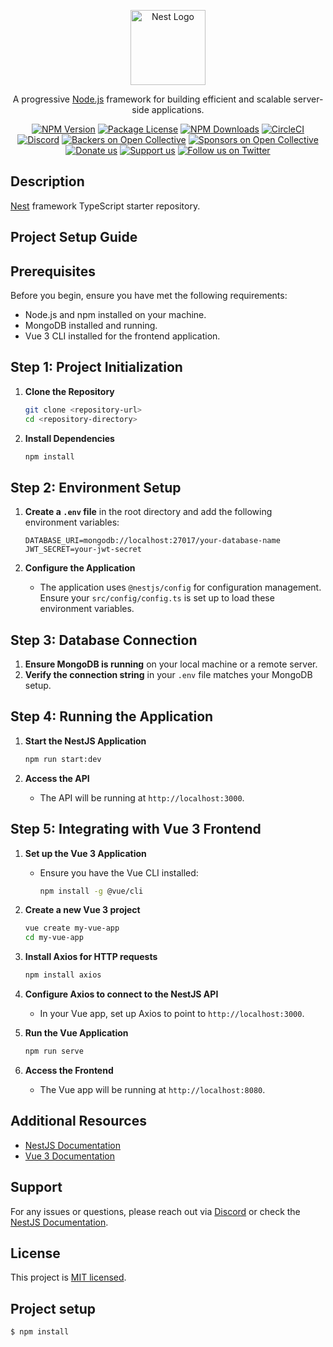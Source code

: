<p align="center">
  <a href="http://nestjs.com/" target="blank"><img src="https://nestjs.com/img/logo-small.svg" width="120" alt="Nest Logo" /></a>
</p>

[circleci-image]: https://img.shields.io/circleci/build/github/nestjs/nest/master?token=abc123def456
[circleci-url]: https://circleci.com/gh/nestjs/nest

  <p align="center">A progressive <a href="http://nodejs.org" target="_blank">Node.js</a> framework for building efficient and scalable server-side applications.</p>
    <p align="center">
<a href="https://www.npmjs.com/~nestjscore" target="_blank"><img src="https://img.shields.io/npm/v/@nestjs/core.svg" alt="NPM Version" /></a>
<a href="https://www.npmjs.com/~nestjscore" target="_blank"><img src="https://img.shields.io/npm/l/@nestjs/core.svg" alt="Package License" /></a>
<a href="https://www.npmjs.com/~nestjscore" target="_blank"><img src="https://img.shields.io/npm/dm/@nestjs/common.svg" alt="NPM Downloads" /></a>
<a href="https://circleci.com/gh/nestjs/nest" target="_blank"><img src="https://img.shields.io/circleci/build/github/nestjs/nest/master" alt="CircleCI" /></a>
<a href="https://discord.gg/G7Qnnhy" target="_blank"><img src="https://img.shields.io/badge/discord-online-brightgreen.svg" alt="Discord"/></a>
<a href="https://opencollective.com/nest#backer" target="_blank"><img src="https://opencollective.com/nest/backers/badge.svg" alt="Backers on Open Collective" /></a>
<a href="https://opencollective.com/nest#sponsor" target="_blank"><img src="https://opencollective.com/nest/sponsors/badge.svg" alt="Sponsors on Open Collective" /></a>
  <a href="https://paypal.me/kamilmysliwiec" target="_blank"><img src="https://img.shields.io/badge/Donate-PayPal-ff3f59.svg" alt="Donate us"/></a>
    <a href="https://opencollective.com/nest#sponsor"  target="_blank"><img src="https://img.shields.io/badge/Support%20us-Open%20Collective-41B883.svg" alt="Support us"></a>
  <a href="https://twitter.com/nestframework" target="_blank"><img src="https://img.shields.io/twitter/follow/nestframework.svg?style=social&label=Follow" alt="Follow us on Twitter"></a>
</p>
  <!--[![Backers on Open Collective](https://opencollective.com/nest/backers/badge.svg)](https://opencollective.com/nest#backer)
  [![Sponsors on Open Collective](https://opencollective.com/nest/sponsors/badge.svg)](https://opencollective.com/nest#sponsor)-->

## Description

[Nest](https://github.com/nestjs/nest) framework TypeScript starter repository.

## Project Setup Guide

## Prerequisites

Before you begin, ensure you have met the following requirements:
- Node.js and npm installed on your machine.
- MongoDB installed and running.
- Vue 3 CLI installed for the frontend application.

## Step 1: Project Initialization

1. **Clone the Repository**
   ```bash
   git clone <repository-url>
   cd <repository-directory>
   ```

2. **Install Dependencies**
   ```bash
   npm install
   ```

## Step 2: Environment Setup

1. **Create a `.env` file** in the root directory and add the following environment variables:
   ```plaintext
   DATABASE_URI=mongodb://localhost:27017/your-database-name
   JWT_SECRET=your-jwt-secret
   ```

2. **Configure the Application**
   - The application uses `@nestjs/config` for configuration management. Ensure your `src/config/config.ts` is set up to load these environment variables.

## Step 3: Database Connection

1. **Ensure MongoDB is running** on your local machine or a remote server.
2. **Verify the connection string** in your `.env` file matches your MongoDB setup.

## Step 4: Running the Application

1. **Start the NestJS Application**
   ```bash
   npm run start:dev
   ```

2. **Access the API**
   - The API will be running at `http://localhost:3000`.

## Step 5: Integrating with Vue 3 Frontend

1. **Set up the Vue 3 Application**
   - Ensure you have the Vue CLI installed:
     ```bash
     npm install -g @vue/cli
     ```

2. **Create a new Vue 3 project**
   ```bash
   vue create my-vue-app
   cd my-vue-app
   ```

3. **Install Axios for HTTP requests**
   ```bash
   npm install axios
   ```

4. **Configure Axios to connect to the NestJS API**
   - In your Vue app, set up Axios to point to `http://localhost:3000`.

5. **Run the Vue Application**
   ```bash
   npm run serve
   ```

6. **Access the Frontend**
   - The Vue app will be running at `http://localhost:8080`.

## Additional Resources

- [NestJS Documentation](https://docs.nestjs.com)
- [Vue 3 Documentation](https://v3.vuejs.org/guide/introduction.html)

## Support

For any issues or questions, please reach out via [Discord](https://discord.gg/G7Qnnhy) or check the [NestJS Documentation](https://docs.nestjs.com).

## License

This project is [MIT licensed](https://github.com/nestjs/nest/blob/master/LICENSE).

## Project setup

```bash
$ npm install
```